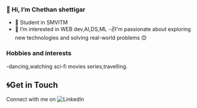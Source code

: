 ### 👋 Hi, I’m Chethan shettigar
- 🌱 Student in SMVITM
- 👀 I’m interested in WEB dev,AI,DS,ML
-✌️I'm passionate about exploring new technologies and solving real-world problems 😊

### Hobbies and interests
-dancing,watching sci-fi movies series,travelling.

##  🌀Get in Touch
Connect with me on ![LinkedIn](https://www.linkedin.com/in/chethan-shettigar-574b06267/)

<!---
Chethanshettigar99/Chethanshettigar99 is a ✨ special ✨ repository because its `README.md` (this file) appears on your GitHub profile.
You can click the Preview link to take a look at your changes.
--->
